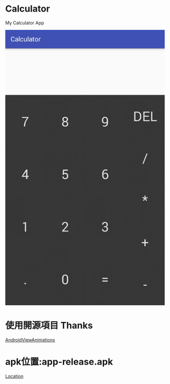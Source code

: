 # Calculator
My Calculator App

![](app.jpg)

# 使用開源項目 Thanks
[AndroidViewAnimations](https://github.com/daimajia/AndroidViewAnimations)

# apk位置:app-release.apk
[Location](./app/release/)



